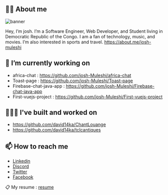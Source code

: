 ## ✌🏽 About me

![banner](https://github.com/josh-Muleshi/josh-Muleshi/blob/master/assets/josh-banner.png)

Hey, I’m josh. I’m a Software Engineer, Web Developer, and Student living in Democratic Republic of the Congo. I am a fan of technology, music, and movies. I’m also interested in sports and travel. https://about.me/josh-muleshi


## 🔭 I’m currently working on 
- africa-chat : https://github.com/josh-Muleshi/africa-chat
- Toast-page : https://github.com/josh-Muleshi/Toast-page
- Firebase-chat-java-app : https://github.com/josh-Muleshi/Firebase-chat-java-app
- First-vuejs-project : https://github.com/josh-Muleshi/First-vuejs-project


## 👨🏽‍🔧 I've built and worked on
- https://github.com/david14ka/ChantLouange
- https://github.com/david14ka/tclcantiques


## 📫 How to reach me
- [Linkedin](https://www.linkedin.com/in/josu%C3%A9-muleshi-220623158/)
- [Discord](https://discord.com/channels/@me)
- [Twitter](https://twitter.com/home?lang=fr)
- [Facebook](https://web.facebook.com/josue.muleshi?ref=bookmarks)

📋 My resume : [resume](https://github.com/josh-Muleshi/josh-Muleshi/blob/master/assets/josh-MULESHI-cv.pdf)
